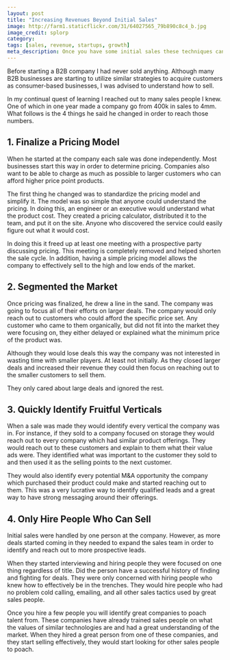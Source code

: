 ```yaml
---
layout: post
title: "Increasing Revenues Beyond Initial Sales"
image: http://farm1.staticflickr.com/31/64027565_79b890c8c4_b.jpg
image_credit: splorp
category: 
tags: [sales, revenue, startups, growth]
meta_description: Once you have some initial sales these techniques can be used to get to the next step in your business.
---
```

Before starting a B2B company I had never sold anything. Although many B2B businesses are starting to utilize similar strategies to acquire customers as consumer-based businesses, I was advised to understand how to sell.

In my continual quest of learning I reached out to many sales people I knew. One of which in one year made a company go from 400k in sales to 4mm. What follows is the 4 things he said he changed in order to reach those numbers.

## 1. Finalize a Pricing Model

When he started at the company each sale was done independently. Most businesses start this way in order to determine pricing. Companies also want to be able to charge as much as possible to larger customers who can afford higher price point products.

The first thing he changed was to standardize the pricing model and simplify it. The model was so simple that anyone could understand the pricing. In doing this, an engineer or an executive would understand what the product cost. They created a pricing calculator, distributed it to the team, and put it on the site. Anyone who discovered the service could easily figure out what it would cost.

In doing this it freed up at least one meeting with a prospective party discussing pricing. This meeting is completely removed and helped shorten the sale cycle. In addition, having a simple pricing model allows the company to effectively sell to the high and low ends of the market.

## 2. Segmented the Market

Once pricing was finalized, he drew a line in the sand. The company was going to focus all of their efforts on larger deals. The company would only reach out to customers who could afford the specific price set. Any customer who came to them organically, but did not fit into the market they were focusing on, they either delayed or explained what the minimum price of the product was.

Although they would lose deals this way the company was not interested in wasting time with smaller players. At least not initially. As they closed larger deals and increased their revenue they could then focus on reaching out to the smaller customers to sell them.

They only cared about large deals and ignored the rest.

## 3. Quickly Identify Fruitful Verticals

When a sale was made they would identify every vertical the company was in. For instance, if they sold to a company focused on storage they would reach out to every company which had similar product offerings. They would reach out to these customers and explain to them what their value ads were. They identified what was important to the customer they sold to and then used it as the selling points to the next customer.

They would also identify every potential M&A opportunity the company which purchased their product could make and started reaching out to them. This was a very lucrative way to identify qualified leads and a great way to have strong messaging around their offerings.

## 4. Only Hire People Who Can Sell

Initial sales were handled by one person at the company. However, as more deals started coming in they needed to expand the sales team in order to identify and reach out to more prospective leads.

When they started interviewing and hiring people they were focused on one thing regardless of title. Did the person have a successful history of finding and fighting for deals. They were only concerned with hiring people who knew how to effectively be in the trenches. They would hire people who had no problem cold calling, emailing, and all other sales tactics used by great sales people.

Once you hire a few people you will identify great companies to poach talent from. These companies have already trained sales people on what the values of similar technologies are and had a great understanding of the market. When they hired a great person from one of these companies, and they start selling effectively, they would start looking for other sales people to poach.

